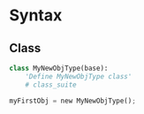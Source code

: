 # Syntax

## Class

```py
class MyNewObjType(base):
    'Define MyNewObjType class'
    # class_suite

myFirstObj = new MyNewObjType();
```
